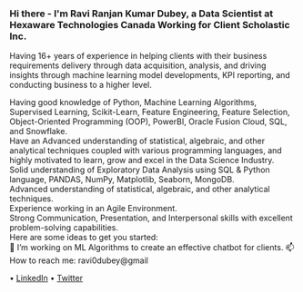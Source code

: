 ### Hi there - I'm Ravi Ranjan Kumar Dubey, a Data Scientist at Hexaware Technologies Canada Working for Client Scholastic Inc.
Having 16+ years of experience in helping clients with their business requirements delivery through data acquisition, analysis, and driving insights through machine learning model developments, KPI reporting, and conducting business to a higher level.</br>

Having good knowledge of Python, Machine Learning Algorithms, Supervised Learning, Scikit-Learn, Feature Engineering, Feature Selection, Object-Oriented Programming (OOP), PowerBI, Oracle Fusion Cloud, SQL, and Snowflake. </br>
Have an Advanced understanding of statistical, algebraic, and other analytical techniques coupled with various programming languages, and highly motivated to learn, grow and excel in the Data Science Industry.</br>
Solid understanding of Exploratory Data Analysis using SQL & Python language, PANDAS, NumPy, Matplotlib, Seaborn, MongoDB.</br>
Advanced understanding of statistical, algebraic, and other analytical techniques.</br>
Experience working in an Agile Environment. </br>
Strong Communication, Presentation, and Interpersonal skills with excellent problem-solving capabilities.</br>
Here are some ideas to get you started:</br>
🔭 I’m working on ML Algorithms to create an effective chatbot for clients. 📫 How to reach me: ravi0dubey@gmail

• [LinkedIn](https://www.linkedin.com/in/ravi-ranjan-kumar-dubey-1b842b66/) 
• [Twitter](https://twitter.com/ravi0dubey)

